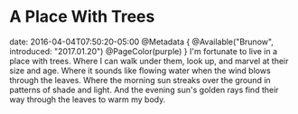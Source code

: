 # A Place With Trees
date: 2016-04-04T07:50:20-05:00
@Metadata {
  @Available("Brunow", introduced: "2017.01.20")
  @PageColor(purple)
}
I'm fortunate to live in a place with trees. Where I can walk under them, look up, and marvel at their size and age. Where it sounds like flowing water when the wind blows through the leaves. Where the morning sun streaks over the ground in patterns of shade and light. And the evening sun's golden rays find their way through the leaves to warm my body.
